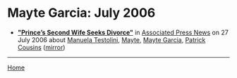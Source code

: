 # Mayte Garcia: July 2006

 - [**"Prince’s Second Wife Seeks Divorce"**](https://apnews.com/c1fedc72849a886a891899e38f3a6ad2) in [Associated Press News](https://apnews.com/) on 27 July 2006 about [Manuela Testolini](../../topics/manuela-testolini/index.md), [Mayte](../../topics/mayte/index.md), [Mayte Garcia](../../topics/mayte-garcia/index.md), [Patrick Cousins](../../topics/patrick-cousins/index.md) ([mirror](https://web.archive.org/web/*/https://apnews.com/c1fedc72849a886a891899e38f3a6ad2))

----

[Home](./)
